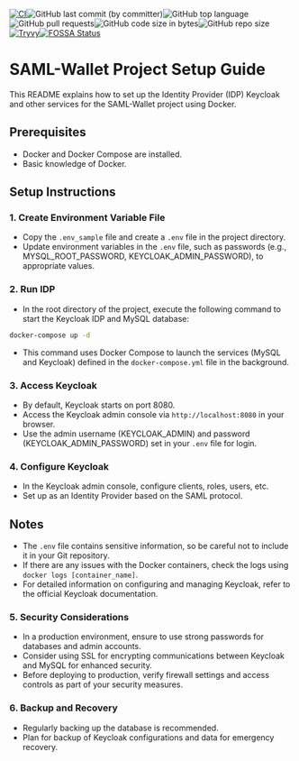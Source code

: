 <!-- textlint-disable ja-technical-writing/sentence-length -->

[![CI](https://github.com/susumutomita/SAML-wallet/actions/workflows/ci.yml/badge.svg?branch=main)](https://github.com/susumutomita/SAML-wallet/actions/workflows/ci.yml)![GitHub last commit (by committer)](https://img.shields.io/github/last-commit/susumutomita/SAML-wallet)![GitHub top language](https://img.shields.io/github/languages/top/susumutomita/SAML-wallet)![GitHub pull requests](https://img.shields.io/github/issues-pr/susumutomita/SAML-wallet)![GitHub code size in bytes](https://img.shields.io/github/languages/code-size/susumutomita/SAML-wallet)![GitHub repo size](https://img.shields.io/github/repo-size/susumutomita/SAML-wallet)[![Tryvy](https://github.com/susumutomita/SAML-wallet/actions/workflows/tryvy.yml/badge.svg?branch=main)](https://github.com/susumutomita/SAML-wallet/actions/workflows/tryvy.yml)[![FOSSA Status](https://app.fossa.com/api/projects/custom%2B37708%2Fgithub.com%2Fsusumutomita%2FSAML-wallet.svg?type=shield&issueType=license)](https://app.fossa.com/projects/custom%2B37708%2Fgithub.com%2Fsusumutomita%2FSAML-wallet?ref=badge_shield&issueType=license)

# SAML-Wallet Project Setup Guide

This README explains how to set up the Identity Provider (IDP) Keycloak and other services for the SAML-Wallet project using Docker.

## Prerequisites

- Docker and Docker Compose are installed.
- Basic knowledge of Docker.

## Setup Instructions

### 1. Create Environment Variable File

- Copy the `.env_sample` file and create a `.env` file in the project directory.
- Update environment variables in the `.env` file, such as passwords (e.g., MYSQL_ROOT_PASSWORD, KEYCLOAK_ADMIN_PASSWORD), to appropriate values.

### 2. Run IDP

- In the root directory of the project, execute the following command to start the Keycloak IDP and MySQL database:

```bash
docker-compose up -d
```

- This command uses Docker Compose to launch the services (MySQL and Keycloak) defined in the `docker-compose.yml` file in the background.

### 3. Access Keycloak

- By default, Keycloak starts on port 8080.
- Access the Keycloak admin console via `http://localhost:8080` in your browser.
- Use the admin username (KEYCLOAK_ADMIN) and password (KEYCLOAK_ADMIN_PASSWORD) set in your `.env` file for login.

### 4. Configure Keycloak

- In the Keycloak admin console, configure clients, roles, users, etc.
- Set up as an Identity Provider based on the SAML protocol.

## Notes

- The `.env` file contains sensitive information, so be careful not to include it in your Git repository.
- If there are any issues with the Docker containers, check the logs using `docker logs [container_name]`.
- For detailed information on configuring and managing Keycloak, refer to the official Keycloak documentation.

### 5. Security Considerations

- In a production environment, ensure to use strong passwords for databases and admin accounts.
- Consider using SSL for encrypting communications between Keycloak and MySQL for enhanced security.
- Before deploying to production, verify firewall settings and access controls as part of your security measures.

### 6. Backup and Recovery

- Regularly backing up the database is recommended.
- Plan for backup of Keycloak configurations and data for emergency recovery.
